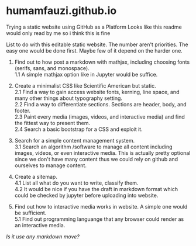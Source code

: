 # humamfauzi.github.io
Trying a static website using GitHub as a Platform
Looks like this readme would only read by me so i think this is fine

List to do with this editable static website. The number aren't priorities. The easy one would be done first. Maybe few of it depend on the harder one. 

1. Find out to how post a markdown with mathjax, including choosing fonts (serifs, sans, and monospace).   
1.1 A simple mathjax option like in Jupyter would be suffice.

2. Create a minimalist CSS like Scientific American but static.   
2.1 Find a way to gain access website fonts, kerning, line space, and many other things about typography setting.   
2.2 Find a way to differentiate sections. Sections are header, body, and footer.   
2.3 Paint every media (images, videos, and interactive media) and find the fittest way to present them.   
2.4 Search a basic bootstrap for a CSS and exploit it.   

3. Search for a simple content management system.    
3.1 Search an algorithm /software to manage all content including images, videos, or even interactive media. This is actually pretty optional since we don't have many content thus we could rely on github and ourselves to manage content. 

4. Create a sitemap.    
4.1 List all what do you want to write, classify them.     
4.2 It would be nice if you have the draft in markdown format which could be checked by jupyter before uploading into website.     

5. Find out how to interactive media works in website. A simple one would be sufficient.      
5.1 Find out programming languange that any browser could render as an interactive media.     

*Is it use any markdown move?*
